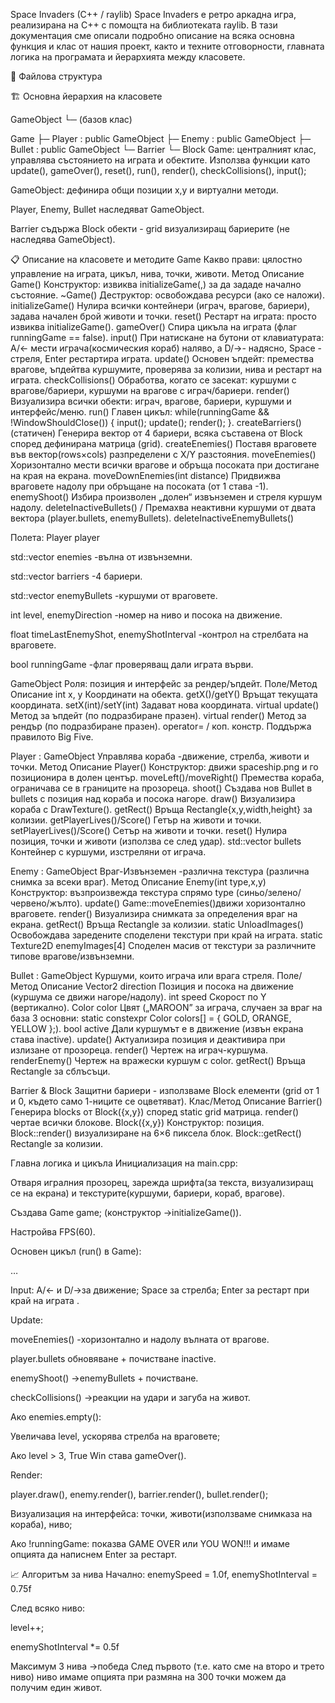 Space Invaders (C++ / raylib)
Space Invaders е ретро аркадна игра, реализирана на C++ с помощта на библиотеката raylib. В тази документация сме описали подробно описание на всяка основна функция и клас от нашия проект, както и техните отговорности, главната логика на програмата и йерархията между класовете.

📂 Файлова структура



🏗 Основна йерархия на класовете

GameObject
└─ (базов клас)

Game
├─ Player : public GameObject
├─ Enemy  : public GameObject
├─ Bullet : public GameObject
└─ Barrier
└─ Block
Game: централният клас, управлява състоянието на играта и обектите. Използва функции като update(), gameOver(), reset(), run(), render(), checkCollisions(), input();


GameObject: дефинира общи позиции x,y и виртуални методи.


Player, Enemy, Bullet наследяват GameObject.


Barrier съдържа Block обекти - grid визуализиращ бариерите (не наследява GameObject).

📋 Описание на класовете и методите
Game
Какво прави: цялостно управление на играта, цикъл, нива, точки, животи.
Метод
Описание
Game()
Конструктор: извиква initializeGame(,) за да зададе начално състояние.
~Game()
Деструктор: освобождава ресурси (ако се наложи).
initializeGame()
Нулира всички контейнери (играч, врагове, бариери), задава начален брой животи и точки.
reset()
Рестарт на играта: просто извиква initializeGame().
gameOver()
Спира цикъла на играта (флаг runningGame == false).
input()
При натискане на бутони от клавиатурата: A/<- мести играча(космическия кораб) наляво, а D/->- надясно, Space - стреля, Enter рестартира играта.
update()
Основен ъпдейт: премества врагове, ъпдейтва куршумите, проверява за колизии, нива и рестарт на играта.
checkCollisions()
Обработва, когато се засекат: куршуми с врагове/бариери, куршуми на врагове с играч/бариери.
render()
Визуализира всички обекти: играч, врагове, бариери, куршуми и интерфейс/меню.
run()
Главен цикъл: while(runningGame && !WindowShouldClose()) { input(); update(); render(); }.
createBarriers() (статичен)
Генерира вектор от 4 бариери, всяка съставена от Block според дефинирана матрица (grid).
createEnemies()
Поставя враговете във вектор(rows×cols) разпределени с X/Y разстояния.
moveEnemies()
Хоризонтално мести всички врагове и обръща посоката при достигане на края на екрана.
moveDownEnemies(int distance)
Придвижва враговете надолу при обръщане на посоката (от 1 става -1).
enemyShoot()
Избира произволен „долен“ извънземен и стреля куршум надолу.
deleteInactiveBullets() /
Премахва неактивни куршуми от двата вектора (player.bullets, enemyBullets).
deleteInactiveEnemyBullets()



Полета:
Player player


std::vector<Enemy> enemies -вълна от извънземни.


std::vector<Barrier> barriers -4 бариери.


std::vector<Bullet> enemyBullets -куршуми от враговете.


int level, enemyDirection -номер на ниво и посока на движение.


float timeLastEnemyShot, enemyShotInterval -контрол на стрелбата на враговете.


bool runningGame -флаг проверяващ дали играта върви.



GameObject
Роля: позиция и интерфейс за рендер/ъпдейт.
Поле/Метод
Описание
int x, y
Координати на обекта.
getX()/getY()
Връщат текущата координата.
setX(int)/setY(int)
Задават нова координата.
virtual update()
Метод за ъпдейт (по подразбиране празен).
virtual render()
Метод за рендър (по подразбиране празен).
operator= / коп. констр.
Поддържа правилото Big Five.

Player : GameObject
Управлява кораба -движение, стрелба, животи и точки.
Метод
Описание
Player()
Конструктор: движи spaceship.png и го позиционира в долен център.
moveLeft()/moveRight()
Премества кораба, ограничава се в границите на прозореца.
shoot()
Създава нов Bullet в bullets с позиция над кораба и посока нагоре.
draw()
Визуализира кораба с DrawTexture().
getRect()
Връща Rectangle{x,y,width,height} за колизии.
getPlayerLives()/Score()
Гетър на животи и точки.
setPlayerLives()/Score()
Сетър на животи и точки.
reset()
Нулира позиция, точки и животи (използва се след удар).
std::vector<Bullet> bullets
Контейнер с куршуми, изстреляни от играча.

Enemy : GameObject
Враг-Извънземен -различна текстура (различна снимка за всеки враг).
Метод
Описание
Enemy(int type,x,y)
Конструктор: възпроизвежда текстура спрямо type (синьо/зелено/червено/жълто).
update()
Game::moveEnemies()движи хоризонтално враговете.
render()
Визуализира снимката за определения враг на екрана.
getRect()
Връща Rectangle за колизии.
static UnloadImages()
Освобождава заредените споделени текстури при край на играта.
static Texture2D enemyImages[4]
Споделен масив от текстури за различните типове врагове/извънземни.

Bullet : GameObject
Куршуми, които играча или врага стреля.
Поле/Метод
Описание
Vector2 direction
Позиция и посока на движение (куршума се движи нагоре/надолу).
int speed
Скорост по Y (вертикално).
Color color
Цвят („MAROON” за играча, случаен за враг на база 3 основни: static constexpr Color colors[] = { GOLD, ORANGE, YELLOW };).
bool active
Дали куршумът е в движение (извън екрана става inactive).
update()
Актуализира позиция и деактивира при излизане от прозореца.
render()
Чертеж на играч-куршума.
renderEnemy()
Чертеж на вражески куршум с color.
getRect()
Връща Rectangle за сблъсъци.

Barrier & Block
Защитни бариери - използваме Block елементи (grid от 1 и 0, където само 1-ниците се оцветяват).
Клас/Метод
Описание
Barrier()
Генерира blocks от Block({x,y}) според static grid матрица.
render()
чертае всички блокове.
Block({x,y})
Конструктор: позиция.
Block::render()
визуализиране на 6×6 пиксела блок.
Block::getRect()
Rectangle за колизии.


Главна логика и цикъла
Инициализация на main.cpp:


Отваря игралния прозорец, зарежда шрифта(за текста, визуализиращ се на екрана) и текстурите(куршуми, бариери, кораб, врагове).


Създава Game game; (конструктор ->initializeGame()).


Настройва FPS(60).


Основен цикъл (run() в Game):


…

Input: A/<- и D/->за движение; Space за стрелба; Enter за рестарт при край на играта .


Update:


moveEnemies() -хоризонтално и надолу вълната от врагове.


player.bullets обновяване + почистване inactive.


enemyShoot() ->enemyBullets + почистване.


checkCollisions() ->реакции на удари и загуба на живот.


Ако enemies.empty():


Увеличава level, ускорява стрелба на враговете;


Ако level > 3, True Win става gameOver().


Render:


player.draw(), enemy.render(), barrier.render(), bullet.render();


Визуализация на интерфейса: точки, животи(използваме снимказа на кораба), ниво;


Ако !runningGame: показва GAME OVER или YOU WON!!! и имаме опцията да написнем Enter за рестарт.



📈 Алгоритъм за нива
Начално: enemySpeed = 1.0f, enemyShotInterval = 0.75f


След всяко ниво:


level++;


enemyShotInterval *= 0.5f


Максимум 3 нива ->победа
След първото (т.е. като сме на второ и трето ниво) ниво имаме опцията при размяна на 300 точки можем да получим един живот.


